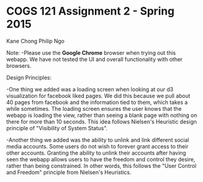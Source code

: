 COGS 121 Assignment 2 - Spring 2015
===========

Kane Chong
Philip Ngo

Note:
	-Please use the **Google Chrome** browser when trying out this webapp. We have not tested the UI and overall functionality with other browsers. 

Design Principles:

-One thing we added was a loading screen when looking at our d3 visualization for facebook liked pages. We did this because we pull about 40 pages from facebook and the information tied to them, which takes a while sometimes. The loading screen ensures the user knows that the webapp is loading the view, rather than seeing a blank page with nothing on there for more than 10 seconds. This idea follows Nielsen's Heuristic design principle of "Visibility of System Status".

-Another thing we added was the ability to unlink and link different social media accounts. Some users do not wish to forever grant access to their other accounts. Granting the ability to unlink their accounts after having seen the webapp allows users to have the freedom and control they desire, rather than being constrained. In other words, this follows the "User Control and Freedom" principle from Nielsen's Heuristics.